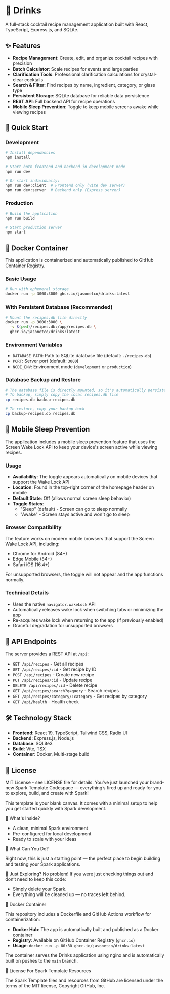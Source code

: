 # 🍹 Drinks

A full-stack cocktail recipe management application built with React, TypeScript, Express.js, and SQLite.

## ✨ Features

- **Recipe Management**: Create, edit, and organize cocktail recipes with precision
- **Batch Calculator**: Scale recipes for events and large parties  
- **Clarification Tools**: Professional clarification calculations for crystal-clear cocktails
- **Search & Filter**: Find recipes by name, ingredient, category, or glass type
- **Persistent Storage**: SQLite database for reliable data persistence
- **REST API**: Full backend API for recipe operations
- **Mobile Sleep Prevention**: Toggle to keep mobile screens awake while viewing recipes

## 🚀 Quick Start

### Development
```bash
# Install dependencies
npm install

# Start both frontend and backend in development mode
npm run dev

# Or start individually:
npm run dev:client  # Frontend only (Vite dev server)
npm run dev:server  # Backend only (Express server)
```

### Production
```bash
# Build the application
npm run build

# Start production server
npm start
```

## 🐳 Docker Container

This application is containerized and automatically published to GitHub Container Registry.

### Basic Usage
```bash
# Run with ephemeral storage
docker run -p 3000:3000 ghcr.io/jasonetco/drinks:latest
```

### With Persistent Database (Recommended)
```bash
# Mount the recipes.db file directly
docker run -p 3000:3000 \
  -v $(pwd)/recipes.db:/app/recipes.db \
  ghcr.io/jasonetco/drinks:latest
```

### Environment Variables
- `DATABASE_PATH`: Path to SQLite database file (default: `./recipes.db`)
- `PORT`: Server port (default: `3000`)
- `NODE_ENV`: Environment mode (`development` or `production`)

### Database Backup and Restore
```bash
# The database file is directly mounted, so it's automatically persistent
# To backup, simply copy the local recipes.db file
cp recipes.db backup-recipes.db

# To restore, copy your backup back
cp backup-recipes.db recipes.db
```

## 📱 Mobile Sleep Prevention

The application includes a mobile sleep prevention feature that uses the Screen Wake Lock API to keep your device's screen active while viewing recipes.

### Usage

- **Availability**: The toggle appears automatically on mobile devices that support the Wake Lock API
- **Location**: Found in the top-right corner of the homepage header on mobile
- **Default State**: Off (allows normal screen sleep behavior)
- **Toggle States**: 
  - "Sleep" (default) - Screen can go to sleep normally
  - "Awake" - Screen stays active and won't go to sleep

### Browser Compatibility

The feature works on modern mobile browsers that support the Screen Wake Lock API, including:
- Chrome for Android (84+)
- Edge Mobile (84+)
- Safari iOS (16.4+)

For unsupported browsers, the toggle will not appear and the app functions normally.

### Technical Details

- Uses the native `navigator.wakeLock` API
- Automatically releases wake lock when switching tabs or minimizing the app
- Re-acquires wake lock when returning to the app (if previously enabled)
- Graceful degradation for unsupported browsers

## 📡 API Endpoints

The server provides a REST API at `/api`:

- `GET /api/recipes` - Get all recipes
- `GET /api/recipes/:id` - Get recipe by ID
- `POST /api/recipes` - Create new recipe
- `PUT /api/recipes/:id` - Update recipe
- `DELETE /api/recipes/:id` - Delete recipe
- `GET /api/recipes/search?q=query` - Search recipes
- `GET /api/recipes/category/:category` - Get recipes by category
- `GET /api/health` - Health check

## 🛠 Technology Stack

- **Frontend**: React 19, TypeScript, Tailwind CSS, Radix UI
- **Backend**: Express.js, Node.js
- **Database**: SQLite3
- **Build**: Vite, TSX
- **Container**: Docker, Multi-stage build

## 📄 License

MIT License - see LICENSE file for details.
You've just launched your brand-new Spark Template Codespace — everything’s fired up and ready for you to explore, build, and create with Spark!

This template is your blank canvas. It comes with a minimal setup to help you get started quickly with Spark development.

🚀 What's Inside?
- A clean, minimal Spark environment
- Pre-configured for local development
- Ready to scale with your ideas
  
🧠 What Can You Do?

Right now, this is just a starting point — the perfect place to begin building and testing your Spark applications.

🧹 Just Exploring?
No problem! If you were just checking things out and don’t need to keep this code:

- Simply delete your Spark.
- Everything will be cleaned up — no traces left behind.

🐳 Docker Container

This repository includes a Dockerfile and GitHub Actions workflow for containerization:

- **Docker Hub**: The app is automatically built and published as a Docker container
- **Registry**: Available on GitHub Container Registry (`ghcr.io`)
- **Usage**: `docker run -p 80:80 ghcr.io/jasonetco/drinks:latest`

The container serves the Drinks application using nginx and is automatically built on pushes to the `main` branch.

📄 License For Spark Template Resources 

The Spark Template files and resources from GitHub are licensed under the terms of the MIT license, Copyright GitHub, Inc.
